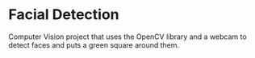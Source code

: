 # Facial Detection
Computer Vision project that uses the OpenCV library and a webcam to detect faces and puts a green square around them.
